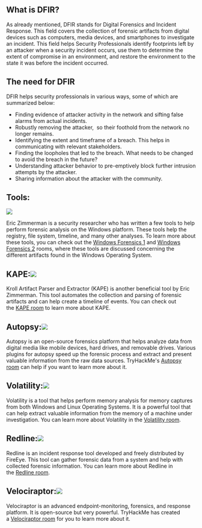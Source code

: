 ## What is DFIR?

As already mentioned, DFIR stands for Digital Forensics and Incident Response. This field covers the collection of forensic artifacts from digital devices such as computers, media devices, and smartphones to investigate an incident. This field helps Security Professionals identify footprints left by an attacker when a security incident occurs, use them to determine the extent of compromise in an environment, and restore the environment to the state it was before the incident occurred. 

## The need for DFIR

DFIR helps security professionals in various ways, some of which are summarized below:

- Finding evidence of attacker activity in the network and sifting false alarms from actual incidents.
- Robustly removing the attacker,  so their foothold from the network no longer remains.
- Identifying the extent and timeframe of a breach. This helps in communicating with relevant stakeholders.
- Finding the loopholes that led to the breach. What needs to be changed to avoid the breach in the future?
- Understanding attacker behavior to pre-emptively block further intrusion attempts by the attacker.
- Sharing information about the attacker with the community.

##   Tools:

![](https://tryhackme-images.s3.amazonaws.com/user-uploads/61306d87a330ed00419e22e7/room-content/1a89eb9ecd42f493fcdf7d105b41dba7.jpg)

Eric Zimmerman is a security researcher who has written a few tools to help perform forensic analysis on the Windows platform. These tools help the registry, file system, timeline, and many other analyses. To learn more about these tools, you can check out the [Windows Forensics 1](https://tryhackme.com/room/windowsforensics1) and [Windows Forensics 2](https://tryhackme.com/room/windowsforensics2) rooms, where these tools are discussed concerning the different artifacts found in the Windows Operating System.

  

## KAPE:![](https://tryhackme-images.s3.amazonaws.com/user-uploads/61306d87a330ed00419e22e7/room-content/0c82470617c7ebdbfcf956ee9d9547cf.png)

Kroll Artifact Parser and Extractor (KAPE) is another beneficial tool by Eric Zimmerman. This tool automates the collection and parsing of forensic artifacts and can help create a timeline of events. You can check out the [KAPE room](https://tryhackme.com/room/kape) to learn more about KAPE.

  

## Autopsy:![](https://tryhackme-images.s3.amazonaws.com/user-uploads/61306d87a330ed00419e22e7/room-content/ea383ef541cfaf0cbbc40a64af0f47ba.jpg)

Autopsy is an open-source forensics platform that helps analyze data from digital media like mobile devices, hard drives, and removable drives. Various plugins for autopsy speed up the forensic process and extract and present valuable information from the raw data sources. TryHackMe's [Autopsy room](https://tryhackme.com/room/btautopsye0) can help if you want to learn more about it.

  

## Volatility:![](https://tryhackme-images.s3.amazonaws.com/user-uploads/61306d87a330ed00419e22e7/room-content/c25405634d4fda8271d8df63a252d16a.jpg)

Volatility is a tool that helps perform memory analysis for memory captures from both Windows and Linux Operating Systems. It is a powerful tool that can help extract valuable information from the memory of a machine under investigation. You can learn more about Volatility in the [Volatility room](https://tryhackme.com/room/volatility).

  

## Redline:![](https://tryhackme-images.s3.amazonaws.com/user-uploads/61306d87a330ed00419e22e7/room-content/622d38cddd96ddcc98b8002da9920eec.jpg)

Redline is an incident response tool developed and freely distributed by FireEye. This tool can gather forensic data from a system and help with collected forensic information. You can learn more about Redline in the [Redline room](https://tryhackme.com/room/btredlinejoxr3d).

  

## Velociraptor:![](https://tryhackme-images.s3.amazonaws.com/user-uploads/61306d87a330ed00419e22e7/room-content/fca62b1d63bfcd0e11557606e451c412.png)

Velociraptor is an advanced endpoint-monitoring, forensics, and response platform. It is open-source but very powerful. TryHackMe has created a [Velociraptor room](https://tryhackme.com/room/velociraptorhp) for you to learn more about it.